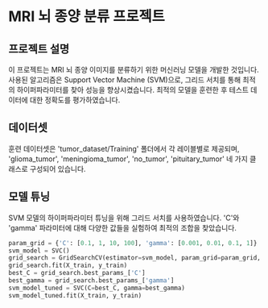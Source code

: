 # MRI 뇌 종양 분류 프로젝트

## 프로젝트 설명

이 프로젝트는 MRI 뇌 종양 이미지를 분류하기 위한 머신러닝 모델을 개발한 것입니다. 사용된 알고리즘은 Support Vector Machine (SVM)으로, 그리드 서치를 통해 최적의 하이퍼파라미터를 찾아 성능을 향상시켰습니다. 최적의 모델을 훈련한 후 테스트 데이터에 대한 정확도를 평가하였습니다.

## 데이터셋

훈련 데이터셋은 'tumor_dataset/Training' 폴더에서 각 레이블별로 제공되며, 'glioma_tumor', 'meningioma_tumor', 'no_tumor', 'pituitary_tumor' 네 가지 클래스로 구성되어 있습니다.

## 모델 튜닝

SVM 모델의 하이퍼파라미터 튜닝을 위해 그리드 서치를 사용하였습니다. 'C'와 'gamma' 파라미터에 대해 다양한 값들을 실험하여 최적의 조합을 찾았습니다.

```python
param_grid = {'C': [0.1, 1, 10, 100], 'gamma': [0.001, 0.01, 0.1, 1]}
svm_model = SVC()
grid_search = GridSearchCV(estimator=svm_model, param_grid=param_grid, cv=3, scoring='accuracy')
grid_search.fit(X_train, y_train)
best_C = grid_search.best_params_['C']
best_gamma = grid_search.best_params_['gamma']
svm_model_tuned = SVC(C=best_C, gamma=best_gamma)
svm_model_tuned.fit(X_train, y_train)
